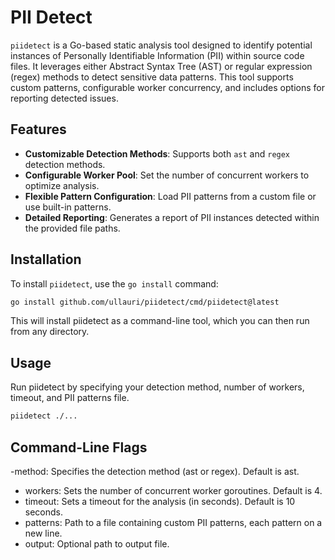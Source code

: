 # PII Detect

`piidetect` is a Go-based static analysis tool designed to identify potential instances of Personally Identifiable Information (PII) within source code files. It leverages either Abstract Syntax Tree (AST) or regular expression (regex) methods to detect sensitive data patterns. This tool supports custom patterns, configurable worker concurrency, and includes options for reporting detected issues.

## Features

- **Customizable Detection Methods**: Supports both `ast` and `regex` detection methods.
- **Configurable Worker Pool**: Set the number of concurrent workers to optimize analysis.
- **Flexible Pattern Configuration**: Load PII patterns from a custom file or use built-in patterns.
- **Detailed Reporting**: Generates a report of PII instances detected within the provided file paths.

## Installation

To install `piidetect`, use the `go install` command:

```bash
go install github.com/ullauri/piidetect/cmd/piidetect@latest
```

This will install piidetect as a command-line tool, which you can then run from any directory.

## Usage

Run piidetect by specifying your detection method, number of workers, timeout, and PII patterns file.

```bash
piidetect ./...
```

## Command-Line Flags
-method: Specifies the detection method (ast or regex). Default is ast.
- workers: Sets the number of concurrent worker goroutines. Default is 4.
- timeout: Sets a timeout for the analysis (in seconds). Default is 10 seconds.
- patterns: Path to a file containing custom PII patterns, each pattern on a new line.
- output: Optional path to output file.

